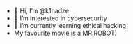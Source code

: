 - 👋 Hi, I’m @k1nadze
- 👀 I’m interested in cybersecurity
- 🌱 I’m currently learning ethical hacking
- My favourite movie is a MR.ROBOT)

<!---
k1nadze/k1nadze is a ✨ special ✨ repository because its `README.md` (this file) appears on your GitHub profile.
You can click the Preview link to take a look at your changes.
--->
